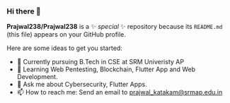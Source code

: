 ### Hi there 👋

**Prajwal238/Prajwal238** is a ✨ _special_ ✨ repository because its `README.md` (this file) appears on your GitHub profile.

Here are some ideas to get you started:

- 🔭 Currently pursuing B.Tech in CSE at SRM Univeristy AP
- 🌱 Learning Web Pentesting, Blockchain, Flutter App and Web Development.
- 💬 Ask me about Cybersecurity, Flutter Apps.
- 📫 How to reach me: Send an email to prajwal_katakam@srmap.edu.in
